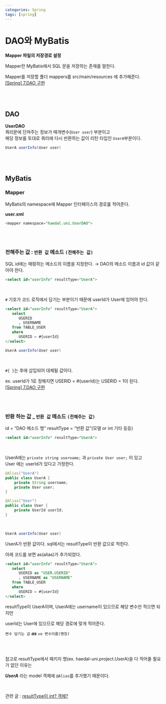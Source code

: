 ```yaml
---
categories: Spring
tags: [spring]
---
```

                       
# DAO와 MyBatis                      

**Mapper 파일의 저장경로 설정**          

Mapper란 MyBatis에서 SQL 문을 저장하는 존재를 말한다.            

Mapper를 저장할 폴더 mappers를 src/main/resources 에 추가해준다.     
[[Spring] 7.DAO 구현](https://kookyungmin.github.io/server/2018/08/13/spring_07/)

<br>
<br>

## DAO
**UserDAO**     
쿼리문에 던져주는 정보가 매개변수(`User user`) 부분이고          
해당 정보를 토대로 쿼리에 다시 반환하는 값이 리턴 타입인 `UserA`부분이다.    
```java
UserA userInfo(User user)
```
<br>
<br>
          
## MyBatis 

### Mapper          
MyBatis의 namespace에 Mapper 인터페이스의 경로를 적어준다.           

**user.xml**
```sql
<mapper namespace="haedal.uni.UserDAO">
```


<br>
<br>

### 전해주는 값 : `반환 값` 메소드 `(전해주는 값)`

SQL id에는 매핑하는 메소드의 이름을 지정한다. → DAO의 메소드 이름과 id 값이 같아야 한다.         
```sql
<select id="userInfo" resultType="UserA">
```

<br>

`#` 기호가 코드 로직에서 담기는 부분이기 때문에 userId가 User에 있어야 한다.       

```sql
<select id="userInfo" resultType="UserA">
   select
      USERID 
      , USERNAME
   from TABLE_USER
   where
      USERID = #{userId}
</select>
```
```java
UserA userInfo(User user)
```

<br>

`#{ }`는 후에 삽입되어 대체될 값이다.          

ex. userId가 1로 정해지면 USERID = #{userId}는 USERID = 1이 된다.            
[[Spring] 7.DAO 구현](https://kookyungmin.github.io/server/2018/08/13/spring_07/)

<br><br>

### 반환 하는 값 _  `반환 값` 메소드 `(전해주는 값)`      
id = “DAO 메소드 명” resultType = “반환 값”(모델 or int 기타 등등)           
```sql 
<select id="userInfo" resultType="UserA">       
``` 

<br>

UserA에는 `private string username;` 과 `private User user;` 이 있고        
User 에는 userId가 있다고 가정한다.

```java          
@Alias("UserA")
public class UserA {
    private String username;
    private User user;
}
```
                      
```java
@Alias("User")
public class User {
    private UserId userId;
} 
```  

<br>
  
```java
UserA userInfo(User user)
```
UserA가 반환 값이다. sql에서는 resultType이 반환 값으로 적힌다.  

아래 코드를 보면 as(alias)가 추가되었다.                        
                            
```sql
<select id="userInfo" resultType="UserA">
   select
      USERID as "USER.USERID"
      , USERNAME as "USERNAME"
   from TABLE_USER
   where
      USERID = #{userId}
</select>
```
resultType이 UserA이며, UserA에는 username이 있으므로 해당 변수만 적으면 되지만    

userId는 User에 있으므로 해당 경로에 맞게 적어준다.        

`변수 담기는 값` ***as*** `vo 변수이름(명칭)`
 
<br>
<br>

참고로 resultType에서 패키지 명(ex. haedal-uni.project.UserA)을 다 적어줄 필요가 없던 이유는       

***UserA*** 라는 model 객체에 `@Alias`를 추가했기 때문이다.       

<br>

관련 글 : [resultType이 int? 객체?](https://haedal-uni.github.io/spring/2022/08/13/resultType.html)        
